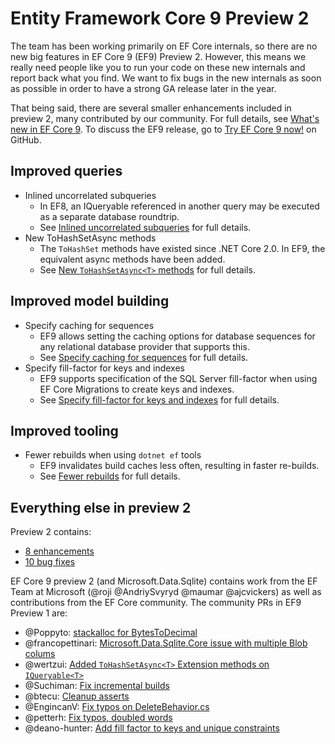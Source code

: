 # Entity Framework Core 9 Preview 2

The team has been working primarily on EF Core internals, so there are no new big features in EF Core 9 (EF9) Preview 2. However, this means we really need people like you to run your code on these new internals and report back what you find. We want to fix bugs in the new internals as soon as possible in order to have a strong GA release later in the year.

That being said, there are several smaller enhancements included in preview 2, many contributed by our community. For full details, see [What's new in EF Core 9](https://learn.microsoft.com/ef/core/what-is-new/ef-core-9.0/whatsnew). To discuss the EF9 release, go to [Try EF Core 9 now!](https://github.com/dotnet/efcore/issues/33030) on GitHub.

## Improved queries

- Inlined uncorrelated subqueries
  - In EF8, an IQueryable referenced in another query may be executed as a separate database roundtrip.
  - See [Inlined uncorrelated subqueries](https://learn.microsoft.com/ef/core/what-is-new/ef-core-9.0/whatsnew#inlinedsubs) for full details.
- New ToHashSetAsync methods
  - The `ToHashSet` methods have existed since .NET Core 2.0. In EF9, the equivalent async methods have been added.
  - See [New `ToHashSetAsync<T>` methods](https://learn.microsoft.com/ef/core/what-is-new/ef-core-9.0/whatsnew#hashsetasync) for full details.

## Improved model building

- Specify caching for sequences
  - EF9 allows setting the caching options for database sequences for any relational database provider that supports this.
  - See [Specify caching for sequences](https://learn.microsoft.com/ef/core/what-is-new/ef-core-9.0/whatsnew#sequence-caching) for full details.
- Specify fill-factor for keys and indexes
  - EF9 supports specification of the SQL Server fill-factor when using EF Core Migrations to create keys and indexes.
  - See [Specify fill-factor for keys and indexes](https://learn.microsoft.com/ef/core/what-is-new/ef-core-9.0/whatsnew#fill-factor) for full details.

## Improved tooling

- Fewer rebuilds when using `dotnet ef` tools
  - EF9 invalidates build caches less often, resulting in faster re-builds. 
  - See [Fewer rebuilds](https://learn.microsoft.com/ef/core/what-is-new/ef-core-9.0/whatsnew#fewer-rebuilds) for full details.

## Everything else in preview 2

Preview 2 contains:

- [8 enhancements](https://github.com/dotnet/efcore/issues?q=is%3Aissue+milestone%3A9.0.0-preview2+is%3Aclosed+label%3Atype-enhancement)
- [10 bug fixes](https://github.com/dotnet/efcore/issues?q=is%3Aissue+milestone%3A9.0.0-preview1+is%3Aclosed+label%3Atype-bug)

EF Core 9 preview 2 (and Microsoft.Data.Sqlite) contains work from the EF Team at Microsoft (@roji @AndriySvyryd @maumar @ajcvickers) as well as contributions from the EF Core community. The community PRs in EF9 Preview 1 are:

- @Poppyto: [stackalloc for BytesToDecimal](https://github.com/dotnet/efcore/pull/31190)
- @francopettinari: [Microsoft.Data.Sqlite.Core issue with multiple Blob colums](https://github.com/dotnet/efcore/pull/32770)
- @wertzui: [Added `ToHashSetAsync<T>` Extension methods on `IQueryable<T>`](https://github.com/dotnet/efcore/pull/32905)
- @Suchiman: [Fix incremental builds](https://github.com/dotnet/efcore/pull/32860)
- @btecu: [Cleanup asserts](https://github.com/dotnet/efcore/pull/32968)
- @EngincanV: [Fix typos on DeleteBehavior.cs](https://github.com/dotnet/efcore/pull/32781)
- @petterh: [Fix typos, doubled words](https://github.com/dotnet/efcore/pull/32372)
- @deano-hunter: [Add fill factor to keys and unique constraints](https://github.com/dotnet/efcore/pull/32900)